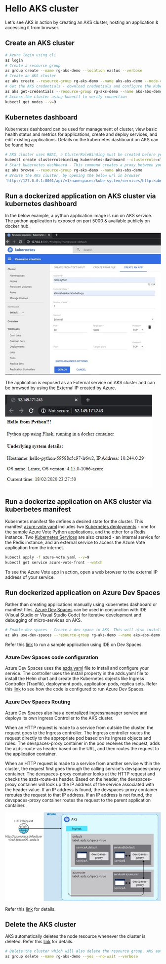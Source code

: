 # Hello AKS cluster
Let's see AKS in action by creating an AKS cluster, hosting an application & accessing it from browser.

## Create an AKS cluster
```bash
# Azure login using cli
az login
# Create a resource group
az group create --name rg-aks-demo --location eastus --verbose
# Create an AKS cluster
az aks create --resource-group rg-aks-demo --name aks-abs-demo --node-count 1 --generate-ssh-keys --verbose
# Get the AKS credentials - download credentials and configure the Kubernetes CLI
az aks get-credentials --resource-group rg-aks-demo --name aks-abs-demo --verbose
# Access the cluster using kubectl to verify connection
kubectl get nodes --v=9
```

## Kubernetes dashboard
Kubernetes dashboard can be used for management of cluster, view basic health status and metrics for applications, create and deploy services, and edit existing applications. Details on the kubernetes dashboard on AKS can be found [here](https://docs.microsoft.com/en-us/azure/aks/kubernetes-dashboard)
```bash
# AKS cluster uses RBAC, a ClusterRoleBinding must be created before you can correctly access the dashboard. By default, the Kubernetes dashboard is deployed with minimal read access and displays RBAC access errors. This sample binding does not apply any additional authentication components and may lead to insecure use
kubectl create clusterrolebinding kubernetes-dashboard --clusterrole=cluster-admin --serviceaccount=kube-system:kubernetes-dashboard
# Start kubernetes dashboard - This command creates a proxy between your development system and the Kubernetes API, and opens a web browser to the Kubernetes dashboard.
az aks browse --resource-group rg-aks-demo --name aks-abs-demo
# Browse the AKS cluster, by opening the below url in browser
'http://127.0.0.1:8001/api/v1/namespaces/kube-system/services/http:kubernetes-dashboard:/proxy/#!/overview?namespace=default'
```
## Run a dockerized application on AKS cluster via kubernetes dashboard
In the below example, a python application image is run on AKS service. The python application is exposed on port 5000 & available publicly on docker hub.

![Alt Text](/images/k8s-dashboard.jpg)

The application is exposed as an External service on AKS cluster and can be browsed by using the External IP created by Azure.

![Alt Text](/images/hello-python.jpg)

## Run a dockerize application on AKS cluster via kuberbetes manifest
Kubernetes manifest file defines a desired state for the cluster. This manifest [azure-vote.yaml](/src/azure-vote.yaml) includes two [Kubernetes deployments](https://docs.microsoft.com/en-us/azure/aks/concepts-clusters-workloads#deployments-and-yaml-manifests) - one for the sample Azure Vote Python applications, and the other for a Redis instance. Two [Kubernetes Services](https://docs.microsoft.com/en-us/azure/aks/concepts-network#services) are also created - an internal service for the Redis instance, and an external service to access the Azure Vote application from the internet.

```bash
kubectl apply -f azure-vote.yaml --v=9
kubectl get service azure-vote-front --watch
```
To see the Azure Vote app in action, open a web browser to the external IP address of your service.

## Run dockerized application on Azure Dev Spaces
Rather than creating applications manually using kubernetes dashboard or manifest files, [Azure Dev Spaces](https://docs.microsoft.com/en-us/azure/dev-spaces/how-dev-spaces-works) can be used in conjunction with IDE (Visual Studio or Visual Studio Code) for iterative development and debugging of micro-services on AKS. 

```bash
# Enable dev spaces - Create a dev space in AKS. This will also install the Dev Space cli
az aks use-dev-spaces --resource-group rg-aks-demo --name aks-abs-demo --verbose
```
Refer this [link](https://docs.microsoft.com/en-us/azure/dev-spaces/quickstart-netcore) to run a sample application using IDE on Dev Spaces.

### **Azure Dev Spaces code configuration**
Azure Dev Spaces uses the [azds.yaml](/src/azds.yaml) file to install and configure your service. The controller uses the install property in the azds.yaml file to install the Helm chart and create the Kubernetes objects like Ingress Controller (Traefik), deployment pods, application pods, replica sets. Refer this [link](https://docs.microsoft.com/en-us/azure/dev-spaces/how-dev-spaces-works#how-routing-works) to see how the code is configured to run Azure Dev Spaces.

### **Azure Dev Spaces Routing**
Azure Dev Spaces also has a centralized ingressmanager service and deploys its own Ingress Controller to the AKS cluster.

When an HTTP request is made to a service from outside the cluster, the request goes to the Ingress controller. The Ingress controller routes the request directly to the appropriate pod based on its Ingress objects and rules. The devspaces-proxy container in the pod receives the request, adds the azds-route-as header based on the URL, and then routes the request to the application container.

When an HTTP request is made to a service from another service within the cluster, the request first goes through the calling service's devspaces-proxy container. The devspaces-proxy container looks at the HTTP request and checks the azds-route-as header. Based on the header, the devspaces-proxy container will look up the IP address of the service associated with the header value. If an IP address is found, the devspaces-proxy container reroutes the request to that IP address. If an IP address is not found, the devspaces-proxy container routes the request to the parent application container.

![Alt Text](/images/azds-routing.jpg)

Refer this [link](https://docs.microsoft.com/en-us/azure/dev-spaces/how-dev-spaces-works#how-routing-works) for details.

## Delete the AKS cluster
AKS automatically deletes the node resource whenever the cluster is deleted. Refer this [link](https://docs.microsoft.com/bs-latn-ba/azure/aks/faq#why-are-two-resource-groups-created-with-aks) for details.
```bash
# Delete the cluster which will also delete the resource group. AKS automatically deletes the node resource  group whenever the cluster is deleted
az group delete --name rg-aks-demo --yes --no-wait --verbose
```
